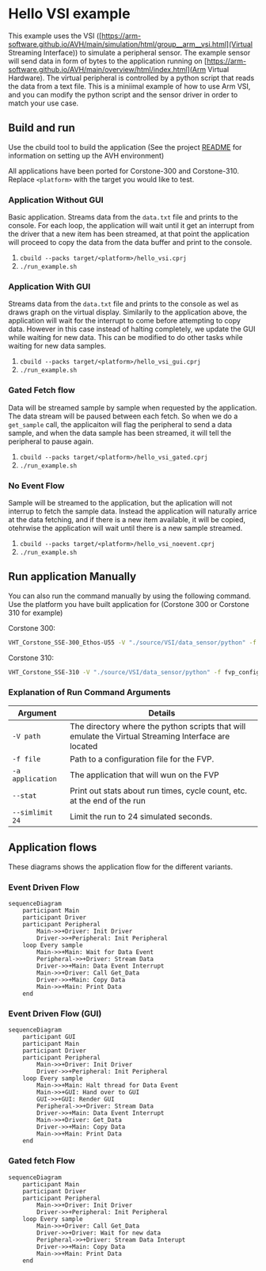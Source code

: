# Hello VSI example

This example uses the VSI ([https://arm-software.github.io/AVH/main/simulation/html/group__arm__vsi.html](Virtual Streaming Interface)) to simulate a peripheral sensor. The example sensor will send data in form of bytes to the application running on [https://arm-software.github.io/AVH/main/overview/html/index.html](Arm Virtual Hardware). The virtual peripheral is controlled by a python script that reads the data from a text file. This is a miniimal example of how to use Arm VSI, and you can modify the python script and the sensor driver in order to match your use case.

## Build and run

Use the cbuild tool to build the application (See the project [README](../README.md) for information on setting up the AVH environment)

All applications have been ported for Corstone-300 and Corstone-310. Replace `<platform>` with the target you would like to test.

### Application Without GUI

Basic application. Streams data from the `data.txt` file and prints to the console. For each loop, the application will wait until it get an interrupt from the driver that a new item has been streamed, at that point the application will proceed to copy the data from the data buffer and print to the console.

1. `cbuild --packs target/<platform>/hello_vsi.cprj`
2. `./run_example.sh`

### Application With GUI

Streams data from the `data.txt` file and prints to the console as wel as draws graph on the virtual display. Similarily to the application above, the application will wait for the interrupt to come before attempting to copy data. However in this case instead of halting completely, we update the GUI while waiting for new data. This can be modified to do other tasks while waiting for new data samples.

1. `cbuild --packs target/<platform>/hello_vsi_gui.cprj`
2. `./run_example.sh`

### Gated Fetch flow

Data will be streamed sample by sample when requested by the application. The data stream will be paused between each fetch. So when we do a `get_sample` call, the applicaiton will flag the peripheral to send a data sample, and when the data sample has been streamed, it will tell the peripheral to pause again.

1. `cbuild --packs target/<platform>/hello_vsi_gated.cprj`
2. `./run_example.sh`

### No Event Flow

Sample will be streamed to the application, but the aplication will not interrup to fetch the sample data. Instead the application will naturally arrice at the data fetching, and if there is a new item available, it will be copied, otehrwise the application will wait until there is a new sample streamed.

1. `cbuild --packs target/<platform>/hello_vsi_noevent.cprj`
2. `./run_example.sh`

## Run application Manually

You can also run the command manually by using the following command. Use the platform you have built application for (Corstone 300 or Corstone 310 for example)

Corstone 300:

```bash
VHT_Corstone_SSE-300_Ethos-U55 -V "./source/VSI/data_sensor/python" -f fvp_config.txt -a Objects/hello_vsi.axf --stat --simlimit 24 $*
```

Corstone 310:

```bash
VHT_Corstone_SSE-310 -V "./source/VSI/data_sensor/python" -f fvp_config.txt -a Objects/hello_vsi.axf --stat --simlimit 24 $*
```

### Explanation of Run Command Arguments

| Argument  | Details |
| ---       | ---     |
| `-V path` | The directory where the python scripts that will emulate the Virtual Streaming Interface are located |
| `-f file` | Path to a configuration file for the FVP. |
| `-a application` | The application that will wun on the FVP |
| `--stat` | Print out stats about run times, cycle count, etc. at the end of the run |
| `--simlimit 24` | Limit the run to 24 simulated seconds. |

## Application flows

These diagrams shows the application flow for the different variants.

### Event Driven Flow

```mermaid
sequenceDiagram
    participant Main
    participant Driver
    participant Peripheral
        Main->>+Driver: Init Driver 
        Driver->>+Peripheral: Init Peripheral
    loop Every sample
        Main->>+Main: Wait for Data Event
        Peripheral->>+Driver: Stream Data
        Driver->>+Main: Data Event Interrupt
        Main->>+Driver: Call Get_Data
        Driver->>+Main: Copy Data
        Main->>+Main: Print Data
    end
```

### Event Driven Flow (GUI)

```mermaid
sequenceDiagram
    participant GUI
    participant Main
    participant Driver
    participant Peripheral
        Main->>+Driver: Init Driver 
        Driver->>+Peripheral: Init Peripheral
    loop Every sample
        Main->>+Main: Halt thread for Data Event
        Main->>+GUI: Hand over to GUI
        GUI->>+GUI: Render GUI
        Peripheral->>+Driver: Stream Data
        Driver->>+Main: Data Event Interrupt
        Main->>+Driver: Get_Data
        Driver->>+Main: Copy Data
        Main->>+Main: Print Data
    end
```

### Gated fetch Flow

```mermaid
sequenceDiagram
    participant Main
    participant Driver
    participant Peripheral
        Main->>+Driver: Init Driver 
        Driver->>+Peripheral: Init Peripheral
    loop Every sample 
        Main->>+Driver: Call Get_Data
        Driver->>+Driver: Wait for new data
        Peripheral->>+Driver: Stream Data Interupt
        Driver->>+Main: Copy Data
        Main->>+Main: Print Data
    end
```
